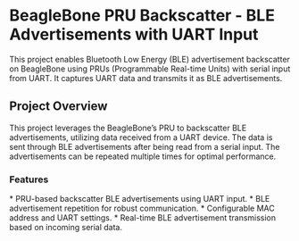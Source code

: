 <h1><strong>BeagleBone PRU Backscatter - BLE Advertisements with UART Input</strong></h1>

This project enables Bluetooth Low Energy (BLE) advertisement backscatter on BeagleBone using PRUs (Programmable Real-time Units) with serial input from UART. It captures UART data and transmits it as BLE advertisements.


<h2><strong>Project Overview</strong></h2>

This project leverages the BeagleBone’s PRU to backscatter BLE advertisements, utilizing data received from a UART device. The data is sent through BLE advertisements after being read from a serial input. The advertisements can be repeated multiple times for optimal performance.

<h3><strong>Features</strong></h3>
* PRU-based backscatter BLE advertisements using UART input.
* BLE advertisement repetition for robust communication.
* Configurable MAC address and UART settings.
* Real-time BLE advertisement transmission based on incoming serial data.

